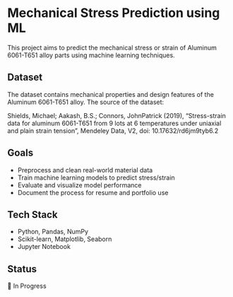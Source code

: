 # Mechanical Stress Prediction using ML

This project aims to predict the mechanical stress or strain of Aluminum 6061-T651 alloy parts using machine learning techniques.

## Dataset
The dataset contains mechanical properties and design features of the Aluminum 6061-T651 alloy.
The source of the dataset:

Shields, Michael; Aakash, B.S.; Connors, JohnPatrick (2019), “Stress-strain data for aluminum 6061-T651 from 9 lots at 6 temperatures under uniaxial and plain strain tension”, Mendeley Data, V2, doi: 10.17632/rd6jm9tyb6.2

## Goals
- Preprocess and clean real-world material data
- Train machine learning models to predict stress/strain
- Evaluate and visualize model performance
- Document the process for resume and portfolio use

## Tech Stack
- Python, Pandas, NumPy
- Scikit-learn, Matplotlib, Seaborn
- Jupyter Notebook

## Status
🚧 In Progress
